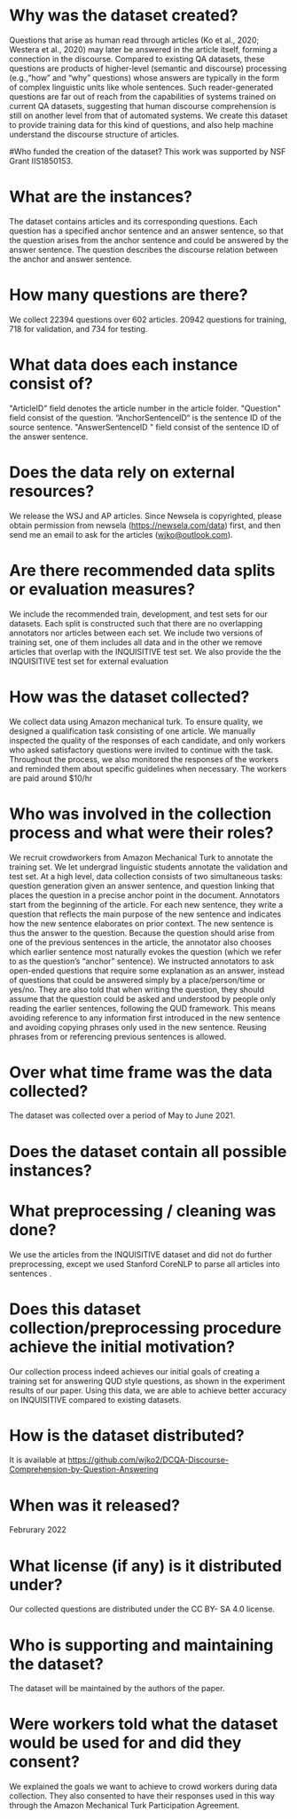 # Why was the dataset created?


Questions that arise as human read through articles (Ko et al., 2020; Westera et al., 2020) may later be answered in the article itself, forming a connection in the discourse. Compared to existing QA datasets, these questions are products of higher-level (semantic and discourse) processing (e.g.,“how” and “why” questions) whose answers are typically in the form of complex linguistic units like whole sentences. Such reader-generated questions are far out of reach from the capabilities of systems trained on current QA datasets, suggesting that human discourse comprehension is still on another level from that of automated systems. We create this dataset to provide training data for this kind of questions, and also help machine understand the discourse structure of articles.

#Who funded the creation of the dataset?
This work was supported by NSF Grant IIS1850153.



# What are the instances?

The dataset contains articles and its corresponding questions. Each question has a specified anchor sentence and an answer sentence, so that the question arises from the anchor sentence and could be answered by the answer sentence. The question describes the discourse relation between the anchor and answer sentence.


# How many questions are there?

We collect 22394 questions over 602 articles. 20942 questions for training,  718 for validation, and 734 for testing.


# What data does each instance consist of? 
"ArticleID" field denotes the article number in the article folder. "Question" field consist of the question. “AnchorSentenceID“ is the sentence ID of the source sentence. "AnswerSentenceID " field consist of the sentence ID of  the answer sentence. 

# Does the data rely on external resources?
We release the WSJ and AP articles. Since Newsela is copyrighted, please obtain permission from newsela (https://newsela.com/data) first, and then send me an email to ask for the articles (wjko@outlook.com).



# Are there recommended data splits or evaluation measures?

We include the recommended train, development, and test sets for our datasets. Each split is constructed such that there are no overlapping annotators nor articles between each set. 
We include two versions of training set, one of them includes all data and in the other we remove articles that overlap with the INQUISITIVE test set. We also provide the the INQUISITIVE test set for external evaluation

# How was the dataset collected?

We collect data using Amazon mechanical turk. To ensure quality, we designed a qualification task consisting of one article. We manually inspected the quality of the responses of each candidate, and only workers who asked satisfactory questions were invited to continue with the task. Throughout the process, we also monitored the responses of the workers and reminded them about specific guidelines when necessary. The workers are paid around $10/hr


# Who was involved in the collection process and what were their roles?
We recruit crowdworkers from Amazon Mechanical Turk to annotate the training set. We let undergrad linguistic students annotate the validation and test set.
 At a high level, data collection consists of two simultaneous tasks: question generation given an answer sentence, and question linking that places the question in a precise anchor point in the document. Annotators start from the beginning of the article. For each new sentence, they write a question that reflects the main purpose of the new sentence and indicates how the new sentence elaborates on prior context. The new sentence is thus the answer to the question. Because the question should arise from one of the previous sentences in the article, the annotator also chooses which earlier sentence most naturally evokes the question (which we refer to as the question’s “anchor” sentence). We instructed annotators to ask open-ended questions that require some explanation as an answer, instead of questions that could be answered simply by a place/person/time or yes/no. They are also told that when writing the question, they should assume that the question could be asked and understood by people only reading the earlier sentences, following the QUD framework. This means avoiding reference to any information first introduced in the new sentence and avoiding copying phrases only used in the new sentence. Reusing phrases from or referencing previous sentences is allowed. 

# Over what time frame was the data collected?
The dataset was collected over a period of May to June 2021.
# Does the dataset contain all possible instances? 



# What preprocessing / cleaning was done?
We use the articles from the INQUISITIVE dataset and did not do further preprocessing, except we used Stanford CoreNLP to parse all articles into sentences .


# Does this dataset collection/preprocessing procedure achieve the initial motivation? 
Our collection process indeed achieves our initial goals of creating a training set for answering QUD style questions, as shown in the experiment results of our paper. Using this data, we are able to achieve better accuracy on INQUISITIVE compared to existing datasets. 



# How is the dataset distributed? 
It is available at https://github.com/wjko2/DCQA-Discourse-Comprehension-by-Question-Answering




# When was it released?
Februrary 2022 

# What license (if any) is it distributed under? 
Our collected questions are distributed under the CC BY- SA 4.0 license.


# Who is supporting and maintaining the dataset? 

The dataset will be maintained by the authors of the paper.


# Were workers told what the dataset would be used for and did they consent?

We explained the goals we want to achieve to crowd workers during data collection. They also consented to have their responses used in this way through the Amazon Mechanical Turk Participation Agreement.

